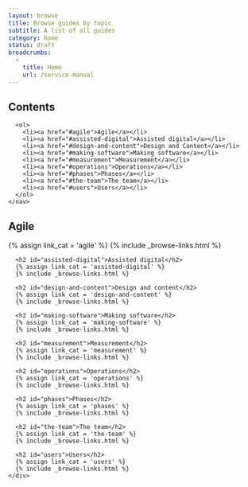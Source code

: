 ```yaml
---
layout: browse
title: Browse guides by topic
subtitle: A list of all guides
category: home
status: draft
breadcrumbs:
  -
    title: Home
    url: /service-manual
---
```


<div class="article-container group">
  <div class="contents">
    <nav>
      <h2>Contents</h2>

      <ol>
        <li><a href="#agile">Agile</a></li>
        <li><a href="#assisted-digital">Assisted digital</a></li>
        <li><a href="#design-and-content">Design and Content</a></li>
        <li><a href="#making-software">Making software</a></li>
        <li><a href="#measurement">Measurement</a></li>
        <li><a href="#operations">Operations</a></li>
        <li><a href="#phases">Phases</a></li>
        <li><a href="#the-team">The team</a></li>
        <li><a href="#users">Users</a></li>
      </ol>
    </nav>
  </div>

  <div class="inner">
    <div class="link-list">
      <h2 id="agile">Agile</h2>
      {% assign link_cat = 'agile' %}
      {% include _browse-links.html %}

      <h2 id="assisted-digital">Assisted digital</h2>
      {% assign link_cat = 'assisted-digital' %}
      {% include _browse-links.html %}

      <h2 id="design-and-content">Design and content</h2>
      {% assign link_cat = 'design-and-content' %}
      {% include _browse-links.html %}

      <h2 id="making-software">Making software</h2>
      {% assign link_cat = 'making-software' %}
      {% include _browse-links.html %}

      <h2 id="measurement">Measurement</h2>
      {% assign link_cat = 'measurement' %}
      {% include _browse-links.html %}

      <h2 id="operations">Operations</h2>
      {% assign link_cat = 'operations' %}
      {% include _browse-links.html %}

      <h2 id="phases">Phases</h2>
      {% assign link_cat = 'phases' %}
      {% include _browse-links.html %}

      <h2 id="the-team">The team</h2>
      {% assign link_cat = 'the-team' %}
      {% include _browse-links.html %}

      <h2 id="users">Users</h2>
      {% assign link_cat = 'users' %}
      {% include _browse-links.html %}
    </div>
  </div>
</div>